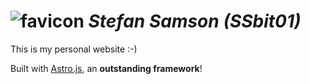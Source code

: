 # ![favicon](./public/favicon.ico) ***Stefan Samson*** *(SSbit01)*

This is my personal website :-)

Built with [Astro.js](https://astro.build/), an **outstanding framework**!
